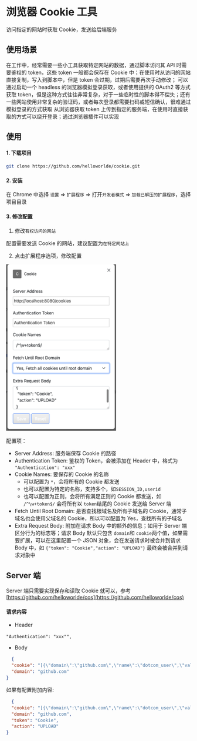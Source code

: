 # 浏览器 Cookie 工具

访问指定的网站时获取 Cookie，发送给后端服务

## 使用场景

在工作中，经常需要一些小工具获取特定网站的数据，通过脚本访问其 API 时需要鉴权的 token，这些 token 一般都会保存在 Cookie 中；在使用时从访问的网站直接复制，写入到脚本中，但是 token
会过期，过期后需要再次手动修改； 可以通过启动一个 headless 的浏览器模拟登录获取，或者使用提供的 OAuth2 等方式获取
token，但是这种方式往往非常复杂，对于一些临时性的脚本得不偿失；还有一些网站使用非常复杂的验证码，或者每次登录都需要扫码或短信确认，很难通过模拟登录的方式获取 从浏览器获取 token
上传到指定的服务端，在使用时直接获取的方式可以绕开登录；通过浏览器插件可以实现

## 使用

#### 1. 下载项目

```bash
git clone https://github.com/helloworlde/cookie.git
```

#### 2. 安装

在 Chrome 中选择 `设置` => `扩展程序` => 打开`开发者模式` => `加载已解压的扩展程序`，选择项目目录

#### 3. 修改配置

1. 修改`有权访问的网站`

配置需要发送 Cookie 的网站，建议配置为`在特定网站上`

2. 点击扩展程序选项，修改配置

<img src="dist/settings.png" alt="Settings" style="width: 300px">

配置项：

- Server Address: 服务端保存 Cookie 的路径
- Authentication Token: 鉴权的 Token，会被添加在 Header 中，格式为 `"Authentication": "xxx"`
- Cookie Names: 要保存的 Cookie 的名称
  - 可以配置为 `*`，会将所有的 Cookie 都发送
  - 也可以配置为特定的名称，支持多个，如`SESSION_ID,userid`
  - 也可以配置为正则，会将所有满足正则的 Cookie 都发送，如 `/^\w+token$/` 会将所有以 `token`结尾的 Cookie 发送给 Server 端
- Fetch Until Root Domain: 是否查找根域名及所有子域名的 Cookie，通常子域名也会使用父域名的 Cookie，所以可以配置为 Yes，查找所有的子域名
- Extra Request Body: 附加在请求 Body 中的额外的信息；如用于 Server 端区分行为的标志等；请求 Body 默认只包含 `domain`和 `cookie`两个值，如果需要扩展，可以在这里配置一个 JSON
  对象，会在发送请求时被合并到请求 Body 中，如 `{"token": "Cookie","action": "UPLOAD"}` 最终会被合并到请求对象中

## Server 端

Server 端只需要实现保存和读取 Cookie 就可以，参考 [https://github.com/helloworlde/cos](https://github.com/helloworlde/cos)

#### 请求内容

- Header

`"Authentication": "xxx"",`

- Body

```json
  {
  "cookie": "[{\"domain\":\"github.com\",\"name\":\"dotcom_user\",\"value\":\"helloworlde\"},{\"domain\":\"github.com\",\"name\":\"logged_in\",\"value\":\"yes\"}]",
  "domain": "github.com"
}
```

如果有配置附加内容:

```json
  {
  "cookie": "[{\"domain\":\"github.com\",\"name\":\"dotcom_user\",\"value\":\"helloworlde\"},{\"domain\":\"github.com\",\"name\":\"logged_in\",\"value\":\"yes\"}]",
  "domain": "github.com",
  "token": "Cookie",
  "action": "UPLOAD"
}
```



